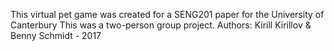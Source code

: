 This virtual pet game was created for a SENG201 paper for the University of Canterbury
This was a two-person group project.
Authors: Kirill Kirillov & Benny Schmidt - 2017
